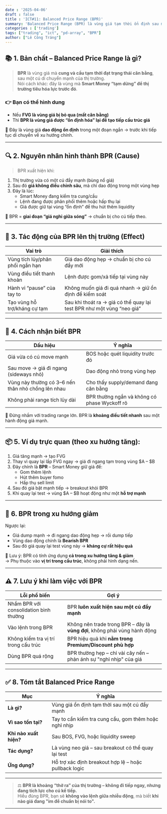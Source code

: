 ```yaml
---
date : '2025-04-06'
draft : false
title : 'ICT#11: Balanced Price Range (BPR)'
summary: 'Balanced Price Range (BPR) là vùng giá tạm thời ổn định sau một cú đẩy mạnh, nơi cung và cầu cân bằng, giúp thị trường chuẩn bị cho xu hướng tiếp theo.'
categories : ['trading']
tags: ["trading", "ict", "pd-array", "BPR"]
author: ["Lê Công Tráng"]
---
```


## 📚 **1. Bản chất – Balanced Price Range là gì?**

> **BPR** là vùng giá mà **cung và cầu tạm thời đạt trạng thái cân bằng**, sau một cú di chuyển mạnh của thị trường.  
> Nói cách khác: đây là vùng mà **Smart Money “tạm dừng” để thị trường tiêu hóa lực trước đó**.

### 👉 Bạn có thể hình dung

- Nếu **FVG là vùng giá bị bỏ qua (mất cân bằng)**  
- Thì **BPR là vùng giá được “ổn định hóa” lại để tạo tiếp cấu trúc giá**

📌 Đây là vùng giá **dao động ổn định** trong một đoạn ngắn → trước khi tiếp tục di chuyển về xu hướng chính.

---

## 🔍 **2. Nguyên nhân hình thành BPR (Cause)**

> BPR xuất hiện khi:

1. Thị trường vừa có một cú đẩy mạnh (bùng nổ giá)  
2. Sau đó **giá không điều chỉnh sâu**, mà chỉ dao động trong một vùng hẹp  
3. Đây là lúc:
   - Smart Money đang kiểm tra cung/cầu
   - Lệnh đang được phân phối thêm hoặc hấp thụ lại
   - Giá được giữ tại vùng “ổn định” để thu hút thêm liquidity

📌 BPR = **giai đoạn “giá nghỉ giữa sóng”** → chuẩn bị cho cú tiếp theo.

---

## 🎯 **3. Tác động của BPR lên thị trường (Effect)**

| Vai trò | Giải thích |
|---------|------------|
| Vùng tích lũy/phân phối ngắn hạn | Giá dao động hẹp → chuẩn bị cho cú đẩy mới |
| Vùng điều tiết thanh khoản | Lệnh được gom/xả tiếp tại vùng này |
| Hành vi “pause” của tay to | Không muốn giá đi quá nhanh → giữ ổn định để kiểm soát |
| Tạo vùng hỗ trợ/kháng cự tạm | Sau khi thoát ra → giá có thể quay lại test BPR như một vùng “neo giá” |

---

## 🧭 **4. Cách nhận biết BPR**

| Dấu hiệu | Ý nghĩa |
|----------|--------|
| Giá vừa có cú move mạnh | BOS hoặc quét liquidity trước đó |
| Sau move → giá đi ngang (sideways nhỏ) | Dao động nhỏ trong vùng hẹp  |
| Vùng này thường có 3–6 nến thân nhỏ chồng lên nhau | Cho thấy supply/demand đang cân bằng |
| Không phải range tích lũy dài | BPR thường ngắn và không có phase Wyckoff rõ  |

📌 Đừng nhầm với trading range lớn. BPR là **khoảng điều tiết nhanh** sau một hành động giá mạnh.

---

## 📦 **5. Ví dụ trực quan (theo xu hướng tăng):**

1. Giá tăng mạnh → tạo FVG  
2. Thay vì quay lại lấp FVG ngay → giá đi ngang tạm trong vùng $A – $B  
3. Đây chính là **BPR** – Smart Money giữ giá để:
   - Gom thêm lệnh  
   - Hút thêm buyer fomo  
   - Hấp thụ sell limit  
4. Sau đó giá bật mạnh tiếp → breakout khỏi BPR  
5. Khi quay lại test → vùng $A – $B hoạt động như một **hỗ trợ mạnh**

---

## 🔄 **6. BPR trong xu hướng giảm**

Ngược lại:

- Giá dump mạnh → đi ngang dao động hẹp → rồi dump tiếp  
- Vùng dao động chính là **Bearish BPR**  
- Sau đó giá quay lại test vùng này → **kháng cự rất hiệu quả**

📌 Lưu ý: BPR có tính ứng dụng **cả trong xu hướng tăng & giảm**  
→ Phụ thuộc vào **vị trí trong cấu trúc**, không phải hình dạng nến.

---

## ⚠ **7. Lưu ý khi làm việc với BPR**

| Lỗi phổ biến | Gợi ý |
|--------------|--------|
| Nhầm BPR với consolidation bình thường | BPR **luôn xuất hiện sau một cú đẩy mạnh** |
| Vào lệnh trong BPR | Không nên trade trong BPR – đây là **vùng đợi**, không phải vùng hành động |
| Không kiểm tra vị trí trong cấu trúc | BPR hiệu quả khi **nằm trong Premium/Discount phù hợp** |
| Dùng BPR quá rộng | BPR thường hẹp – chỉ vài cây nến – phản ánh sự "nghỉ nhịp" của giá |

---

## ✅ **8. Tóm tắt Balanced Price Range**

| Mục | Ý nghĩa |
|-----|---------|
| **Là gì?** | Vùng giá ổn định tạm thời sau một cú đẩy mạnh |
| **Vì sao tồn tại?** | Tay to cần kiểm tra cung cầu, gom thêm hoặc nghỉ nhịp |
| **Khi nào xuất hiện?** | Sau BOS, FVG, hoặc liquidity sweep |
| **Tác dụng?** | Là vùng neo giá – sau breakout có thể quay lại test |
| **Ứng dụng?** | Hỗ trợ xác định breakout hợp lệ – hoặc pullback logic |

---

> ⚖️ **BPR là khoảng “thở ra” của thị trường – không đi tiếp ngay, nhưng đang tích lực cho cú kế tiếp.**  
Hiểu đúng BPR, bạn sẽ **không vào lệnh giữa nhiễu động**, mà biết **khi nào giá đang "im để chuẩn bị nói to".**

---
